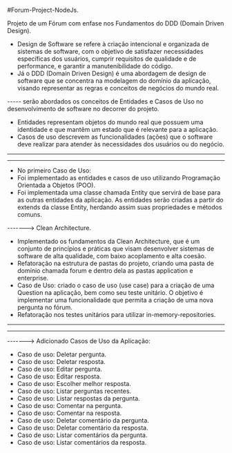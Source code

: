 #Forum-Project-NodeJs.
 
  Projeto de um Fórum com enfase nos Fundamentos do DDD (Domain Driven Design).
 
  - Design de Software se refere à criação intencional e organizada de sistemas de software, com o objetivo de satisfazer necessidades específicas dos usuários, cumprir requisitos de qualidade e de performance, e garantir a manutenibilidade do código.
  - Já o DDD (Domain Driven Design) é uma abordagem de design de software que se concentra na modelagem do domínio da aplicação, visando representar as regras e conceitos de negócios do mundo real.
 
 
  ----- serão abordados os conceitos de Entidades e Casos de Uso no desenvolvimento de software no decorrer do projeto.
 
 
  - Entidades representam objetos do mundo real que possuem uma identidade e que mantêm um estado que é relevante para a aplicação.
  - Casos de uso descrevem as funcionalidades (ações) que o software deve realizar para atender às necessidades dos usuários ou do negócio.
 
  ____________________________________________________________________________________________________________________________________________________________________________________________________________________
  ____________________________________________________________________________________________________________________________________________________________________________________________________________________
  - No primeiro Caso de Uso:
  - Foi implementado as entidades e casos de uso utilizando Programação Orientada a Objetos (POO).
  - Foi  implementada uma classe chamada Entity que servirá de base para as outras entidades da aplicação. As entidades serão criadas a partir do extends da classe Entity, herdando assim suas propriedades e métodos comuns.
 
 -------> Clean Architecture.
  - Implementado os fundamentos da Clean Architecture, que é um conjunto de princípios e práticas que visam desenvolver sistemas de software de alta qualidade, com baixo acoplamento e alta coesão.
  - Refatoração na estrutura de pastas do projeto, criando uma pasta de domínio chamada forum e dentro dela as pastas application e enterprise.
  - Caso de Uso: criado o caso de uso (use case) para a criação de uma Question na aplicação, bem como seu teste unitário. O objetivo é implementar uma funcionalidade que permita a criação de uma nova pergunta no fórum.
  - Refatoração nos testes unitários para utilizar in-memory-repositories.
 
  ____________________________________________________________________________________________________________________________________________________________________________________________________________________
  ____________________________________________________________________________________________________________________________________________________________________________________________________________________
  -------> Adicionado Casos de Uso da Aplicação:
  - Caso de uso: Deletar pergunta.        
  - Caso de uso: Deletar resposta.     
  - Caso de uso: Editar pergunta.        
  - Caso de uso: Editar resposta.
  - Caso de uso: Escolher melhor resposta.
  - Caso de uso: Listar perguntas recentes.
  - Caso de uso: Listar respostas da pergunta.
  - Caso de uso: Comentar na pergunta.
  - Caso de uso: Comentar na resposta.
  - Caso de uso: Deletar comentário da pergunta.
  - Caso de uso: Deletar comentário da resposta.           
  - Caso de uso: Listar comentários da pergunta.
  - Caso de uso: Listar comentários da resposta.
 
